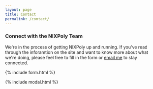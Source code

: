 ```yaml
---
layout: page
title: Contact
permalink: /contact/
---
```


### Connect with the NIXPoly Team

We're in the process of getting NIXPoly up and running.  If you've read through the inforamtion on the site and want to know more about what we're doing, please feel free to fill in the form or [email me](mailto:{{site.email}}) to stay connected.

{% include form.html %}

{% include modal.html %}
